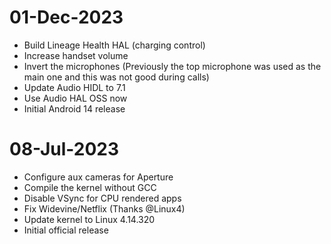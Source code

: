 # 01-Dec-2023
- Build Lineage Health HAL (charging control)
- Increase handset volume
- Invert the microphones (Previously the top microphone was used as the main one and this was not good during calls)
- Update Audio HIDL to 7.1
- Use Audio HAL OSS now
- Initial Android 14 release

# 08-Jul-2023
- Configure aux cameras for Aperture
- Compile the kernel without GCC
- Disable VSync for CPU rendered apps
- Fix Widevine/Netflix (Thanks @Linux4)
- Update kernel to Linux 4.14.320
- Initial official release

